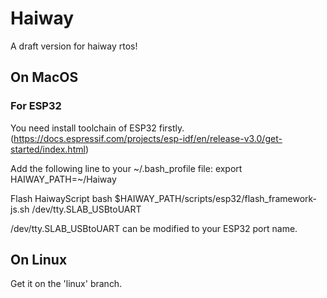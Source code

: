 # Haiway
A draft version for haiway rtos!

## On MacOS
### For ESP32
You need install toolchain of ESP32 firstly.(https://docs.espressif.com/projects/esp-idf/en/release-v3.0/get-started/index.html)   
  
Add the following line to your ~/.bash_profile file:
export HAIWAY_PATH=~/Haiway
   
Flash HaiwayScript
bash $HAIWAY_PATH/scripts/esp32/flash_framework-js.sh /dev/tty.SLAB_USBtoUART
   
/dev/tty.SLAB_USBtoUART can be modified to your ESP32 port name.
   
## On Linux
Get it on the 'linux' branch.
